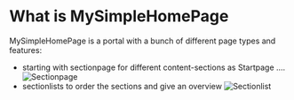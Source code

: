 # What is MySimpleHomePage

MySimpleHomePage is a portal with a bunch of different page types and features:

- starting with sectionpage for different content-sections as Startpage .... ![Sectionpage](images/sectionpage-x400.png)
- sectionlists to order the sections and give an overview ![Sectionlist](images/sectionlist-x400.png)

